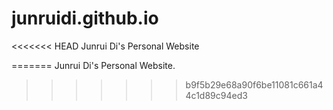 # junruidi.github.io
<<<<<<< HEAD
Junrui Di's Personal Website

=======
Junrui Di's Personal Website.
>>>>>>> b9f5b29e68a90f6be11081c661a44c1d89c94ed3
